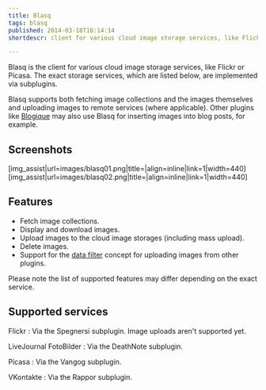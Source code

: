 ```yaml
---
title: Blasq
tags: blasq
published: 2014-03-18T16:14:14
shortdescr: client for various cloud image storage services, like Flickr or Picasa

---
```


Blasq is the client for various cloud image storage services, like
Flickr or Picasa. The exact storage services, which are listed below,
are implemented via subplugins.

Blasq supports both fetching image collections and the images themselves
and uploading images to remote services (where applicable). Other
plugins like [Blogique](/plugins-blogique) may also use Blasq for
inserting images into blog posts, for example.

Screenshots
-----------
\[img\_assist|url=images/blasq01.png|title=|align=inline|link=1|width=440\]
\[img\_assist|url=images/blasq02.png|title=|align=inline|link=1|width=440\]

Features
--------
- Fetch image collections.
- Display and download images.
- Upload images to the cloud image storages (including mass upload).
- Delete images.
- Support for the [data filter](/concepts-data-filters) concept for
  uploading images from other plugins.

Please note the list of supported features may differ depending on the exact service.

Supported services
------------------
Flickr
:   Via the Spegnersi subplugin. Image uploads aren't supported yet.

LiveJournal FotoBilder
:   Via the DeathNote subplugin.

Picasa
:   Via the Vangog subplugin.

VKontakte
:   Via the Rappor subplugin.
